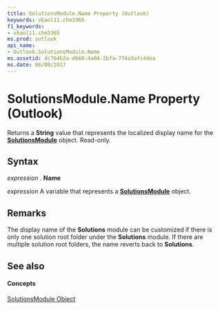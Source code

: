 ```yaml
---
title: SolutionsModule.Name Property (Outlook)
keywords: vbaol11.chm3365
f1_keywords:
- vbaol11.chm3365
ms.prod: outlook
api_name:
- Outlook.SolutionsModule.Name
ms.assetid: dc764b2a-d668-4a84-2bfa-7f4a3afc4dea
ms.date: 06/08/2017
---
```



# SolutionsModule.Name Property (Outlook)

Returns a **String** value that represents the localized display name for the **[SolutionsModule](solutionsmodule-object-outlook.md)** object. Read-only.


## Syntax

 _expression_ . **Name**

 _expression_ A variable that represents a **[SolutionsModule](solutionsmodule-object-outlook.md)** object.


## Remarks

The display name of the **Solutions** module can be customized if there is only one solution root folder under the **Solutions** module. If there are multiple solution root folders, the name reverts back to **Solutions**.


## See also


#### Concepts


[SolutionsModule Object](solutionsmodule-object-outlook.md)

